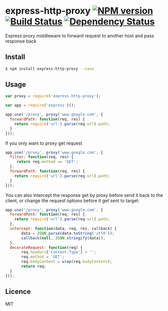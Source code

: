# express-http-proxy [![NPM version](https://badge.fury.io/js/express-http-proxy.svg)](http://badge.fury.io/js/express-http-proxy) [![Build Status](https://travis-ci.org/villadora/express-http-proxy.svg?branch=master)](https://travis-ci.org/villadora/express-http-proxy) [![Dependency Status](https://gemnasium.com/villadora/express-http-proxy.svg)](https://gemnasium.com/villadora/express-http-proxy)


Express proxy middleware to forward request to another host and pass response back

## Install

```bash
$ npm install express-http-proxy --save
```

## Usage

```js
var proxy = require('express-http-proxy');

var app = require('express')();

app.use('/proxy', proxy('www.google.com', {
  forwardPath: function(req, res) {
    return require('url').parse(req.url).path;
  }
}));

```

If you only want to proxy get request


```js
app.use('/proxy', proxy('www.google.com', {
  filter: function(req, res) {
     return req.method == 'GET';
  },
  forwardPath: function(req, res) {
    return require('url').parse(req.url).path;
  }
}));
```



You can also intercept the response get by proxy before send it back to the client, or change the request options before it get sent to target:

```js
app.use('/proxy', proxy('www.google.com', {
  forwardPath: function(req, res) {
    return require('url').parse(req.url).path;
  },
  intercept: function(data, req, res, callback) {
       data = JSON.parse(data.toString('utf8'));
       callback(null, JSON.stringify(data));
  },
  decorateRequest: function(req) {
       req.headers['Content-Type'] = '';
       req.method = 'GET';
       req.bodyContent = wrap(req.bodyContent);
       return req;
  }
}));

```



## Licence

MIT
<!-- do not want to make nodeinit to complicated, you can edit this whenever you want. -->
